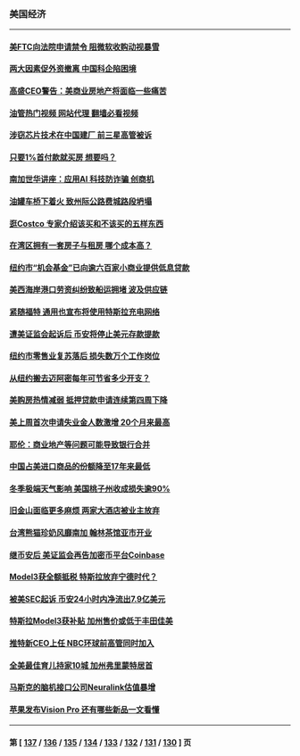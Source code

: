 ### 美国经济
---
#### [美FTC向法院申请禁令 阻微软收购动视暴雪](../../pages/ncid1078158/n14014911.md?06131245) 
#### [两大因素促外资撤离 中国科企陷困境](../../pages/ncid1078158/n14014850.md?06131245) 
#### [高盛CEO警告：美商业房地产将面临一些痛苦](../../pages/ncid1078158/n14014817.md?06131245) 
#### [油管热门视频 网站代理 翻墙必看视频](http://138.2.39.72:81/youtube.html?epic-marker?06131245)
#### [涉窃芯片技术在中国建厂 前三星高管被诉](../../pages/ncid1078158/n14014724.md?06131245) 
#### [只要1%首付款就买房 想要吗？](../../pages/ncid1078158/n14014391.md?06131245) 
#### [南加世华讲座：应用AI 科技防诈骗 创商机](../../pages/ncid1078158/n14014229.md?06131245) 
#### [油罐车桥下着火 致州际公路费城路段坍塌](../../pages/ncid1078158/n14014182.md?06131245) 
#### [逛Costco 专家介绍该买和不该买的五样东西](../../pages/ncid1078158/n14013496.md?06131245) 
#### [在湾区拥有一套房子与租房 哪个成本高？](../../pages/ncid1078158/n14013656.md?06131245) 
#### [纽约市“机会基金”已向逾六百家小商业提供低息贷款](../../pages/ncid1078158/n14013561.md?06131245) 
#### [美西海岸港口劳资纠纷致船运拥堵 波及供应链](../../pages/ncid1078158/n14013439.md?06131245) 
#### [紧随福特 通用也宣布将使用特斯拉充电网络](../../pages/ncid1078158/n14013430.md?06131245) 
#### [遭美证监会起诉后 币安将停止美元存款提款](../../pages/ncid1078158/n14013219.md?06131245) 
#### [纽约市零售业复苏落后 损失数万个工作岗位](../../pages/ncid1078158/n14012886.md?06131245) 
#### [从纽约搬去迈阿密每年可节省多少开支？](../../pages/ncid1078158/n14012687.md?06131245) 
#### [美购房热情减弱 抵押贷款申请连续第四周下降](../../pages/ncid1078158/n14012681.md?06131245) 
#### [美上周首次申请失业金人数激增 20个月来最高](../../pages/ncid1078158/n14012549.md?06131245) 
#### [耶伦：商业地产等问题可能导致银行合并](../../pages/ncid1078158/n14012308.md?06131245) 
#### [中国占美进口商品的份额降至17年来最低](../../pages/ncid1078158/n14012106.md?06131245) 
#### [冬季极端天气影响 美国桃子州收成损失逾90%](../../pages/ncid1078158/n14012012.md?06131245) 
#### [旧金山面临更多麻烦 两家大酒店被业主放弃](../../pages/ncid1078158/n14011511.md?06131245) 
#### [台湾熊猫珍奶风靡南加 翰林茶馆亚市开业](../../pages/ncid1078158/n14011358.md?06131245) 
#### [继币安后 美证监会再告加密币平台Coinbase](../../pages/ncid1078158/n14011274.md?06131245) 
#### [Model3获全额抵税 特斯拉放弃宁德时代？](../../pages/ncid1078158/n14011278.md?06131245) 
#### [被美SEC起诉 币安24小时内净流出7.9亿美元](../../pages/ncid1078158/n14011288.md?06131245) 
#### [特斯拉Model3获补贴 加州售价或低于丰田佳美](../../pages/ncid1078158/n14011159.md?06131245) 
#### [推特新CEO上任 NBC环球前高管同时加入](../../pages/ncid1078158/n14011020.md?06131245) 
#### [全美最佳育儿持家10城 加州弗里蒙特居首](../../pages/ncid1078158/n14010672.md?06131245) 
#### [马斯克的脑机接口公司Neuralink估值暴增](../../pages/ncid1078158/n14010581.md?06131245) 
#### [苹果发布Vision Pro 还有哪些新品一文看懂](../../pages/ncid1078158/n14010535.md?06131245) 

---
#### 第 [ [137](./137.md?06131245) / [136](./136.md?06131245) / [135](./135.md?06131245) / [134](./134.md?06131245) / [133](./133.md?06131245) / [132](./132.md?06131245) / [131](./131.md?06131245) / [130](./130.md?06131245) ] 页
